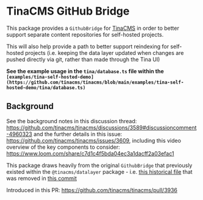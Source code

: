 # TinaCMS GitHub Bridge

This package provides a `GithubBridge` for [TinaCMS](https://tina.io/) in order to better support separate content repositories for self-hosted projects.

This will also help provide a path to better support reindexing for self-hosted projects (i.e. keeping the data layer updated when changes are pushed directly via git, rather than made through the Tina UI)

**See the example usage in the `tina/database.ts` file within the `[examples/tina-self-hosted-demo](https://github.com/tinacms/tinacms/blob/main/examples/tina-self-hosted-demo/tina/database.ts)`**

## Background

See the background notes in this discussion thread: https://github.com/tinacms/tinacms/discussions/3589#discussioncomment-4960323 and the further details in this issue: https://github.com/tinacms/tinacms/issues/3609, including this video overview of the key components to consider: https://www.loom.com/share/c7d1c4f5bda04ec3a1dacff2a03efac1

This package draws heavily from the original `GithubBridge` that previously existed within the `@tinacms/datalayer` package - i.e. [this historical file](https://github.com/tinacms/tinacms/blob/930260c839cbd1908e9e6902734c94f6d64d3282/packages/%40tinacms/datalayer/src/database/bridge/github.ts) that was removed in [this commit](https://github.com/tinacms/tinacms/commit/fb74f4a129164e3b40ff7cd38928682dadab945c)

Introduced in this PR: https://github.com/tinacms/tinacms/pull/3936
